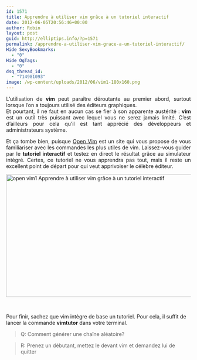 ```yaml
---
id: 1571
title: Apprendre à utiliser vim grâce à un tutoriel interactif
date: 2012-06-05T20:56:46+00:00
author: Robin
layout: post
guid: http://elliptips.info/?p=1571
permalink: /apprendre-a-utiliser-vim-grace-a-un-tutoriel-interactif/
Hide SexyBookmarks:
  - "0"
Hide OgTags:
  - "0"
dsq_thread_id:
  - "714981093"
image: /wp-content/uploads/2012/06/vim1-180x160.png
---
```

<p style="text-align: justify;">
  L&#8217;utilisation de <strong>vim</strong> peut paraître déroutante au premier abord, surtout lorsque l&#8217;on a toujours utilisé des éditeurs graphiques.<br /> Et pourtant, il ne faut en aucun cas se fier à son apparente austérité : <strong>vim</strong> est un outil très puissant avec lequel vous ne serez jamais limité. C&#8217;est d&#8217;ailleurs pour cela qu&#8217;il est tant apprécié des développeurs et administrateurs système.
</p>

<p style="text-align: justify;">
  Et ça tombe bien, puisque <a title="Apprendre à utiliser vim" href="http://www.openvim.com/tutorial.html">Open Vim</a> est un site qui vous propose de vous familiariser avec les commandes les plus utiles de vim. Laissez-vous guider par le <strong>tutoriel interactif</strong> et testez en direct le résultat grâce au simulateur intégré. Certes, ce tutoriel ne vous apprendra pas tout, mais il reste un excellent point de départ pour qui veut apprivoiser le célèbre éditeur.
</p>

[<img class="aligncenter size-full wp-image-1578" title="open-vim" src="http://elliptips.info/wp-content/uploads/2012/06/open-vim1.png" alt="open vim1 Apprendre à utiliser vim grâce à un tutoriel interactif " width="610" height="335" srcset="http://elliptips.info/wp-content/uploads/2012/06/open-vim1.png 610w, http://elliptips.info/wp-content/uploads/2012/06/open-vim1-300x164.png 300w" sizes="(max-width: 610px) 100vw, 610px" />](http://elliptips.info/wp-content/uploads/2012/06/open-vim1.png)

&nbsp;

Pour finir, sachez que vim intègre de base un tutoriel. Pour cela, il suffit de lancer la commande **vimtutor** dans votre terminal.

> Q: Comment générer une chaîne aléatoire?
  
> R: Prenez un débutant, mettez le devant vim et demandez lui de quitter

&nbsp;